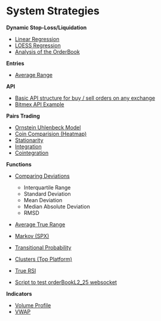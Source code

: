 # System Strategies


**Dynamic Stop-Loss/Liquidation**

- [Linear Regression](https://github.com/369geofreeman/system_strategies/blob/main/Stop_loss_detection/Linear_Regression_for_Stops/linear_regression.ipynb)
- [LOESS Regression](https://github.com/369geofreeman/system_strategies/blob/main/Stop_loss_detection/LOESS_for_stops/LOESS_for_stops.ipynb)
- [Analysis of the OrderBook](https://github.com/369geofreeman/system_strategies/blob/main/Stop_loss_detection/order_books/order_book_inflow.ipynb)

**Entries**

- [Average Range](https://github.com/369geofreeman/system_strategies/blob/main/entries/average_range_entries.py)

**API**

- [Basic API structure for buy / sell orders on any exchange](https://github.com/369geofreeman/system_strategies/blob/main/API/buy_sell_exchange.py)
- [Bitmex API Example](https://github.com/369geofreeman/system_strategies/blob/main/API/bitmex_api_exp.py)

**Pairs Trading**

- [Ornstein Uhlenbeck Model](https://github.com/369geofreeman/system_strategies/tree/main/pairs_trading/Ornstein-Uhlenbeck)
- [Coin Comparision (Heatmap)](https://github.com/369geofreeman/system_strategies/blob/main/pairs_trading/coin_compaire.py)
- [Stationarity](https://github.com/369geofreeman/system_strategies/blob/main/pairs_trading/stationarity.py)
- [Integration](https://github.com/369geofreeman/system_strategies/blob/main/pairs_trading/integration.py)
- [Cointegration](https://github.com/369geofreeman/system_strategies/blob/main/pairs_trading/cointegration.py)

**Functions**

- [Comparing Deviations](https://github.com/369geofreeman/system_strategies/blob/main/functions/comparing_deviations/)
    - Interquartile Range
    - Standard Deviation
    - Mean Deviation
    - Median Absolute Deviation
    - RMSD

- [Average True Range](https://github.com/369geofreeman/system_strategies/blob/main/functions/average_true_range.py)
- [Markov (SPX)](https://github.com/369geofreeman/system_strategies/blob/main/functions/markov_spx)
- [Transitional Probability](https://github.com/369geofreeman/system_strategies/blob/main/functions/transitional_probability.py)
- [Clusters (Top Platform)](https://github.com/369geofreeman/system_strategies/blob/main/functions/clusters.py)
- [True RSI](https://github.com/369geofreeman/system_strategies/blob/main/functions/true_rsi.py)
- [Script to test orderBookL2_25 websocket](https://github.com/369geofreeman/system_strategies/blob/main/Stop_loss_detection/order_books/websocket_order_book.py)

**Indicators**

- [Volume Profile](https://github.com/369geofreeman/system_strategies/blob/main/indicators/volume_profile.py)
- [VWAP](https://github.com/369geofreeman/system_strategies/blob/main/indicators/vwap.py)